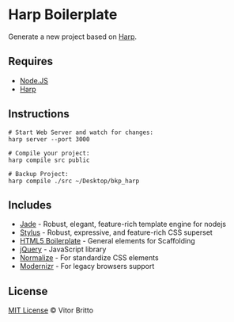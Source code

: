 # Harp Boilerplate

Generate a new project based on [Harp](http://harpjs.com/).


## Requires

- [Node.JS](http://nodejs.org/)
- [Harp](http://harpjs.com/)


## Instructions

```
# Start Web Server and watch for changes:
harp server --port 3000

# Compile your project:
harp compile src public

# Backup Project:
harp compile ./src ~/Desktop/bkp_harp
```


## Includes
- [Jade](https://github.com/visionmedia/jade) - Robust, elegant, feature-rich template engine for nodejs
- [Stylus](https://github.com/LearnBoost/stylus) - Robust, expressive, and feature-rich CSS superset
- [HTML5 Boilerplate](https://github.com/h5bp/html5-boilerplate) - General elements for Scaffolding
- [jQuery](http://jquery.com/) - JavaScript library
- [Normalize](http://necolas.github.io/normalize.css/) - For standardize CSS elements
- [Modernizr](http://modernizr.com/) - For legacy browsers support


## License

[MIT License](http://vitorbritto.mit-license.org/) © Vitor Britto

